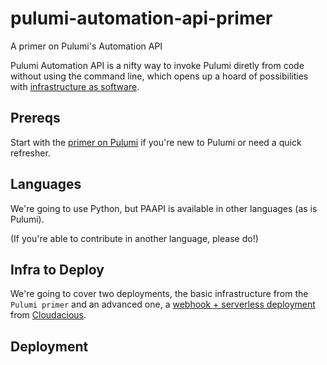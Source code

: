 # pulumi-automation-api-primer
A primer on Pulumi's Automation API

Pulumi Automation API is a nifty way to invoke Pulumi diretly from code without using the command line, which opens up a hoard of possibilities with [infrastructure as software](https://www.pulumi.com/what-is/what-is-infrastructure-as-software/).
## Prereqs
Start with the [primer on Pulumi](https://github.com/Lost-Newbs/pulumi-primer) if you're new to Pulumi or need a quick refresher.
## Languages
We're going to use Python, but PAAPI is available in other languages (as is Pulumi).

(If you're able to contribute in another language, please do!)
## Infra to Deploy
We're going to cover two deployments, the basic infrastructure from the `Pulumi primer` and an advanced one, a [webhook + serverless deployment](https://gitlab.com/money-marathon/cloudacious/cloudacious-iac/-/blob/08f8b3acccbc317c265a73189eac20ccfdda3bf9/src/cloudaciousIAC/WebhookHandler.py) from [Cloudacious](https://cloudacious.io/).
## Deployment
